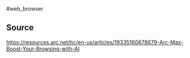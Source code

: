 #web_browser 

## Source
https://resources.arc.net/hc/en-us/articles/19335160678679-Arc-Max-Boost-Your-Browsing-with-AI


